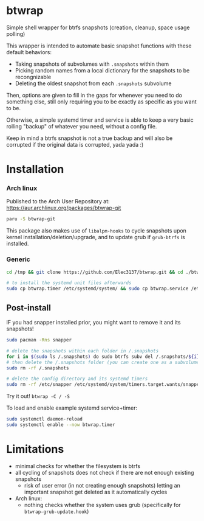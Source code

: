 # btwrap
Simple shell wrapper for btrfs snapshots (creation, cleanup, space usage polling)

This wrapper is intended to automate basic snapshot functions with these default behaviors:
* Taking snapshots of subvolumes with `.snapshots` within them
* Picking random names from a local dictionary for the snapshots to be recongnizable
* Deleting the oldest snapshot from each `.snapshots` subvolume
    
Then, options are given to fill in the gaps for whenever you need to do something else, still only requiring you to be exactly as specific as you want to be.

Otherwise, a simple systemd timer and service is able to keep a very basic rolling "backup" of whatever you need, without a config file.

Keep in mind a btrfs snapshot is not a true backup and will also be corrupted if the original data is corrupted, yada yada :)

# Installation

### Arch linux
Published to the Arch User Repository at: https://aur.archlinux.org/packages/btwrap-git
```sh
paru -S btwrap-git
```
This package also makes use of `libalpm-hooks` to cycle snapshots upon kernel installation/deletion/upgrade, and to update grub if `grub-btrfs` is installed.

### Generic
```sh
cd /tmp && git clone https://github.com/Elec3137/btwrap.git && cd ./btwrap && sudo cp btwrap /usr/bin/

# to install the systemd unit files afterwards
sudo cp btwrap.timer /etc/systemd/system/ && sudo cp btwrap.service /etc/systemd/system/
```

## Post-install

IF you had snapper installed prior, you might want to remove it and its snapshots!
```sh
sudo pacman -Rns snapper

# delete the snapshots within each folder in /.snapshots
for i in $(sudo ls /.snapshots) do sudo btrfs subv del /.snapshots/${i}/snapshot; done
# then delete the /.snapshots folder (you can create one as a subvolume afterwards with btwrap -C /)
sudo rm -rf /.snapshots

# delete the config directory and its systemd timers
sudo rm -rf /etc/snapper /etc/systemd/system/timers.target.wants/snapper-cleanup.timer /etc/systemd/system/timers.target.wants/snapper-timeline.timer
```

Try it out! `btwrap -C / -S`

To load and enable example systemd service+timer:
```sh
sudo systemctl daemon-reload
sudo systemctl enable --now btwrap.timer
```

# Limitations

* minimal checks for whether the filesystem is btrfs
* all cycling of snapshots does not check if there are not enough existing snapshots
    * risk of user error (in not creating enough snapshots) letting an important snapshot get deleted as it automatically cycles
* Arch linux:
    * nothing checks whether the system uses grub (specifically for `btwrap-grub-update.hook`)
